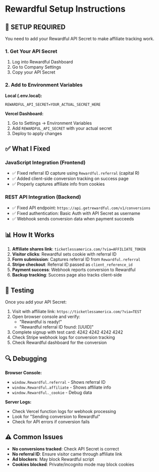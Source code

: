 # Rewardful Setup Instructions

## 🔧 SETUP REQUIRED

You need to add your Rewardful API Secret to make affiliate tracking work.

### 1. Get Your API Secret
1. Log into Rewardful Dashboard
2. Go to Company Settings
3. Copy your API Secret

### 2. Add to Environment Variables

**Local (.env.local):**
```
REWARDFUL_API_SECRET=YOUR_ACTUAL_SECRET_HERE
```

**Vercel Dashboard:**
1. Go to Settings → Environment Variables
2. Add `REWARDFUL_API_SECRET` with your actual secret
3. Deploy to apply changes

## ✅ What I Fixed

### JavaScript Integration (Frontend)
- ✅ Fixed referral ID capture using `Rewardful.referral` (capital R)
- ✅ Added client-side conversion tracking on success page
- ✅ Properly captures affiliate info from cookies

### REST API Integration (Backend) 
- ✅ Fixed API endpoint: `https://api.getrewardful.com/v1/conversions`
- ✅ Fixed authentication: Basic Auth with API Secret as username
- ✅ Webhook sends conversion data when payment succeeds

## 📊 How It Works

1. **Affiliate shares link**: `ticketlessamerica.com/?via=AFFILIATE_TOKEN`
2. **Visitor clicks**: Rewardful sets cookie with referral ID
3. **Form submission**: Captures referral ID from `Rewardful.referral`
4. **Stripe checkout**: Referral ID passed as `client_reference_id`
5. **Payment success**: Webhook reports conversion to Rewardful
6. **Backup tracking**: Success page also tracks client-side

## 🧪 Testing

Once you add your API Secret:

1. Visit with affiliate link: `https://ticketlessamerica.com/?via=TEST`
2. Open browser console and verify:
   - "Rewardful is ready!"
   - "Rewardful referral ID found: [UUID]"
3. Complete signup with test card: 4242 4242 4242 4242
4. Check Stripe webhook logs for conversion tracking
5. Check Rewardful dashboard for the conversion

## 🔍 Debugging

**Browser Console:**
- `window.Rewardful.referral` - Shows referral ID
- `window.Rewardful.affiliate` - Shows affiliate info
- `window.Rewardful._cookie` - Debug data

**Server Logs:**
- Check Vercel function logs for webhook processing
- Look for "Sending conversion to Rewardful"
- Check for API errors if conversion fails

## ⚠️ Common Issues

- **No conversions tracked**: Check API Secret is correct
- **No referral ID**: Ensure visitor came through affiliate link
- **Ad blockers**: May block Rewardful script
- **Cookies blocked**: Private/incognito mode may block cookies